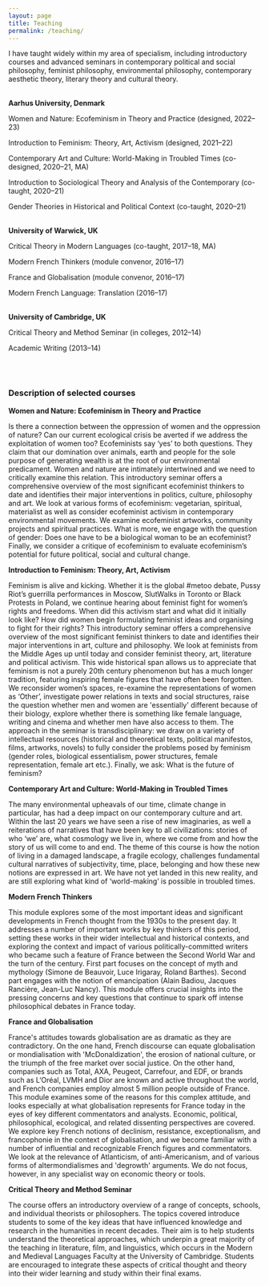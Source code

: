 ```yaml
---
layout: page
title: Teaching
permalink: /teaching/
---
```

I have taught widely within my area of specialism, including introductory courses and advanced seminars in contemporary political and social philosophy, feminist philosophy, environmental philosophy, contemporary aesthetic theory, literary theory and cultural theory.  

<br>**Aarhus University, Denmark**<br>

Women and Nature: Ecofeminism in Theory and Practice (designed, 2022–23)

Introduction to Feminism: Theory, Art, Activism (designed, 2021–22)

Contemporary Art and Culture: World-Making in Troubled Times (co-designed, 2020–21, MA)

Introduction to Sociological Theory and Analysis of the Contemporary (co-taught, 2020–21)

Gender Theories in Historical and Political Context (co-taught, 2020–21)


<br>**University of Warwick, UK**<br>

Critical Theory in Modern Languages (co-taught, 2017–18, MA)	

Modern French Thinkers (module convenor, 2016–17)

France and Globalisation (module convenor, 2016–17)

Modern French Language: Translation (2016–17)
<br>

<br>**University of Cambridge, UK**<br>

Critical Theory and Method Seminar (in colleges, 2012–14) 

Academic Writing (2013–14)<br>



<br><br>

<h3>Description of selected courses</h3>


**Women and Nature: Ecofeminism in Theory and Practice**

Is there a connection between the oppression of women and the oppression of nature? Can our current ecological crisis be averted if we address the exploitation of women too? Ecofeminists say ‘yes’ to both questions. They claim that our domination over animals, earth and people for the sole purpose of generating wealth is at the root of our environmental predicament. Women and nature are intimately intertwined and we need to critically examine this relation. This introductory seminar offers a comprehensive overview of the most significant ecofeminist thinkers to date and identifies their major interventions in politics, culture, philosophy and art. We look at various forms of ecofeminism: vegetarian, spiritual, materialist as well as consider ecofeminist activism in contemporary environmental movements. We examine ecofeminist artworks, community projects and spiritual practices. What is more, we engage with the question of gender: Does one have to be a biological woman to be an ecofeminist? Finally, we consider a critique of ecofeminism to evaluate ecofeminism’s potential for future political, social and cultural change.

**Introduction to Feminism: Theory, Art, Activism**

Feminism is alive and kicking. Whether it is the global #metoo debate, Pussy Riot’s guerrilla performances in Moscow, SlutWalks in Toronto or Black Protests in Poland, we continue hearing about feminist fight for women’s rights and freedoms. When did this activism start and what did it initially look like? How did women begin formulating feminist ideas and organising to fight for their rights? This introductory seminar offers a comprehensive overview of the most significant feminist thinkers to date and identifies their major interventions in art, culture and philosophy. We look at feminists from the Middle Ages up until today and consider feminist theory, art, literature and political activism. This wide historical span allows us to appreciate that feminism is not a purely 20th century phenomenon but has a much longer tradition, featuring inspiring female figures that have often been forgotten. We reconsider women’s spaces, re-examine the representations of women as ‘Other’, investigate power relations in texts and social structures, raise the question whether men and women are 'essentially' different because of their biology, explore whether there is something like female language, writing and cinema and whether men have also access to them. The approach in the seminar is transdisciplinary: we draw on a variety of intellectual resources (historical and theoretical texts, political manifestos, films, artworks, novels) to fully consider the problems posed by feminism (gender roles, biological essentialism, power structures, female representation, female art etc.). Finally, we ask: What is the future of feminism?

**Contemporary Art and Culture: World-Making in Troubled Times**

The many environmental upheavals of our time, climate change in particular, has had a deep impact on our contemporary culture and art. Within the last 20 years we have seen a rise of new imaginaries, as well a reiterations of narratives that have been key to all civilizations:  stories of who ‘we’ are, what cosmology we live in, where we come from and how the story of us will come to and end. The theme of this course is how the notion of living in a damaged landscape, a fragile ecology, challenges fundamental cultural narratives of subjectivity, time, place, belonging and how these new notions are expressed in art. We have not yet landed in this new reality, and are still exploring what kind of ‘world-making’ is possible in troubled times. 

**Modern French Thinkers**

This module explores some of the most important ideas and significant developments in French thought from the 1930s to the present day. It addresses a number of important works by key thinkers of this period, setting these works in their wider intellectual and historical contexts, and exploring the context and impact of various politically-committed writers who became such a feature of France between the Second World War and the turn of the century. First part focuses on the concept of myth and mythology (Simone de Beauvoir, Luce Irigaray, Roland Barthes). Second part engages with the notion of emancipation (Alain Badiou, Jacques Rancière, Jean-Luc Nancy). This module offers crucial insights into the pressing concerns and key questions that continue to spark off intense philosophical debates in France today.


**France and Globalisation**

France's attitudes towards globalisation are as dramatic as they are contradictory. On the one hand, French discourse can equate globalisation or mondialisation with 'McDonaldization', the erosion of national culture, or the triumph of the free market over social justice. On the other hand, companies such as Total, AXA, Peugeot, Carrefour, and EDF, or brands such as L‘Oréal, LVMH and Dior are known and active throughout the world, and French companies employ almost 5 million people outside of France. This module examines some of the reasons for this complex attitude, and looks especially at what globalisation represents for France today in the eyes of key different commentators and analysts. Economic, political, philosophical, ecological, and related dissenting perspectives are covered. We explore key French notions of declinism, resistance, exceptionalism, and francophonie in the context of globalisation, and we become familiar with a number of influential and recognizable French figures and commentators. We look at the relevance of Atlanticism, of anti-Americanism, and of various forms of altermondialismes and 'degrowth' arguments. We do not focus, however, in any specialist way on economic theory or tools.

**Critical Theory and Method Seminar**

The course offers an introductory overview of a range of concepts, schools, and individual theorists or philosophers. The topics covered introduce students to some of the key ideas that have influenced knowledge and research in the humanities in recent decades. Their aim is to help students understand the theoretical approaches, which underpin a great majority of the teaching in literature, film, and linguistics, which occurs in the Modern and Medieval Languages Faculty at the University of Cambridge. Students are encouraged to integrate these aspects of critical thought and theory into their wider learning and study within their final exams. 
